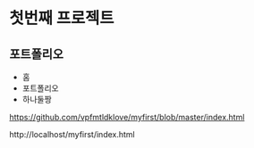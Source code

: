# 첫번째 프로젝트

## 포트폴리오

- 홈
- 포트폴리오
- 하나둘짱





https://github.com/vpfmtldklove/myfirst/blob/master/index.html

http://localhost/myfirst/index.html